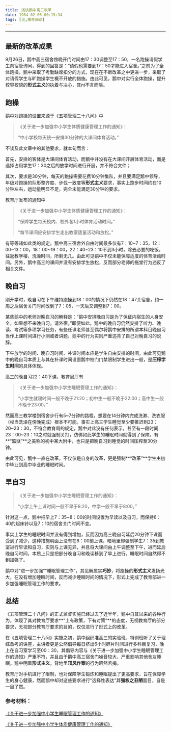 ```yaml
---
title: 浅谈鹅中高三改革
date: 1984-02-05 00:15:34
tags: [论,推荐阅读]
---
```


***
## 最新的改革成果
9月26日，鹅中高三宿舍傍晚开门时间由17：30调整至17：50，一名跑操请假学生向宿管询问，得到的回答是：“请假也需要到17：50才能进入宿舍。”<!--more-->之前为了全体跑操，鹅中采取了考勤缺席扣分的方式，现在在不断改革之中更进一步，采取了对请假学生与旷跑操学生概不开放的措施。由此可见，鹅中对实行全体跑操，提升校容校貌的**形式主义**的执着与决心，其nt不言而喻。

## 跑操
鹅中对跑操的设置来源于《五项管理二十八问》中
>《关于进一步加强中小学生体质健康管理工作的通知》：
>
>“中小学校每天统一安排30分钟的大课间体育活动。”

不谈及此文章中的其他要求，就本句而言：

首先，安排的客体是大课间体育活动，而鹅中并没有在大课间开展体育活动，而是选择占用学生17：30之后的放学时间进行开展，并不符合文件；

其次，要求是30分钟，每天的跑操需要花费10分钟集队，并且要满足鹅中领导，年级对跑操的队形整齐度、步伐一致度等**形式主义**要求，事实上跑步时间约在10分钟左右，运动量明显不足，完全未能满足30分钟的要求。

教育厅发布的通知中
>《关于进一步加强中小学生体质健康管理工作的通知》：
>
>“保障学生每天校内、校外各1小时体育活动时间。”
>
>“每节课间应安排学生走出教室适量活动和放松。”

有等等诸如此类的规定。鹅中高三宿舍外自由时间最多仅有7：10~7：35，12：00~13：00，18：00~19：00，22：40~23：10不到3小时，除去必要的吃饭，往返教学楼，洗澡时间，所剩无几。由此可见鹅中不仅未能保障适度的体育活动时间。另外，鹅中高三的课间并没有安排学生放松，反而部分老师的拖堂行为违反了相关文件。

## 晚自习
刚开学时，晚自习在下午维持跑操到18：00的情况下仍然在18：47关宿舍，约一周之后宿舍关门时间改到了7：05，一天后又调整到7：00。

某些鹅中的老师对晚自习的解释是：“鹅中安排晚自习是为了保证内宿生的人身安全，如果想不来晚自习，请外宿。”即便如此，鹅中的晚自习仍然安排了听力、晚读、考试等多项学习任务，有些任课老师甚至偶尔将鹅中安排的所谓本科目晚自习当作上课时间进行小测或者讲题，鹅中的行为实则严重违背了自己对晚自习的说辞。

下午放学的时间、晚自习时间、补课时间本应是学生自由安排的时间，由此可见鹅中的晚自习本质上与其在补课时间设置鹅中校门门禁限制学生进出一般，是**压榨学生时间**的具体体现。

高三的晚自习22：40下课，教育局厅有
>《关于进一步加强中小学生睡眠管理工作的通知》：
>
>“小学生就寝时间一般不晚于21:20；初中生一般不晚于22:00；高中生一般不晚于23:00。”

然而高三教学楼到宿舍步行有5~7分钟的路程，想要在14分钟内完成洗漱、洗衣服（权当洗澡在傍晚完成）根本不可能。事实上高三学生睡觉至少要推迟到23：20~23：30，不符合教育局的规定，鹅中对此没有任何表示，甚至有一段时间23：00~23：10之时就强制关打，仿佛如此学生的睡眠时间就得到了保障。有**“监狱”**之美称的初中某大附中，也只是把晚自习到睡觉的时间压榨至30分钟。

由此可见，鹅中一直在改革，不仅仅是自身的改革，更是强制**“改革”**学生由初中毕业到高中毕业的睡眠时间。

## 早自习
>《关于进一步加强中小学生睡眠管理工作的通知》：
>
>“小学上午上课时间一般不早于8:20，中学一般不早于8:00。”

针对这一点，鹅中把早上7：35~8：00的时间设置为早读以及自习，而保持6：40的起床铃以及7：10的宿舍关门时间不变。

事实上学生的睡眠时间并没有得到增加，反而因为高三晚自习延后20分钟下课而受到了减少，这种措施明面上没有在8：00前上课，暗地里却强制学生7：35到教室进行早读和自习，实则与上课无异，并且将大课间由上午调整至下午，进而延后晚自习时间，本质上只是把部分晚自习和晚读移到了早上进行，睡眠时间自然得不到加强了。

鹅中对“进一步加强”“睡眠管理工作”，其见解属实**巧妙**，将跑操的**形式主义**发扬光大，在没有增加睡眠时间，反而减少睡眠时间的情况下，形式上完成了教育部进一步加强睡眠管理工作的要求。

## 总结
《五项管理二十八问》的正式监督实施已经过去了近半年，鹅中自其以来的各种行为，体现了其对教育厅要求**“上有政策，下有对策”**的态度，无视教育厅的部分要求，无视部分教育厅要求的目的，仅仅进行了形式上的改革。

在《五项管理二十八问》实施之初，鹅中组织准高三的实验班、特训班听了关于理综备考的讲座，主讲者更是公然倡导每日挤出6小时碎片时间进行多科目复习，晚上在自习室学习至00：30，其倡导内容与《关于进一步加强中小学生睡眠管理工作的通知》严重不符，并且由于鹅中高三宿舍门噪音较大，严重影响其他舍友睡眠。鹅中明着**形式主义**，背地里**顶风作案**的行为昭然若揭。

教育厅对手机进行了限制，也对保障学生锻炼和睡眠提出了更高要求，旨在保障学生的身心健康，然而鹅中却对这些要求进行“选择性表达”其**强权之丑陋**面目，自是一目了然。

### 参考材料：
[《关于进一步加强中小学生睡眠管理工作的通知》](
http://www.moe.gov.cn/srcsite/A06/s3321/202104/t20210401_523901.html)

[《关于进一步加强中小学生体质健康管理工作的通知》](
http://www.moe.gov.cn/srcsite/A17/moe_943/moe_947/202104/t20210425_528082.html)
